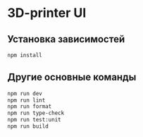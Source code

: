 # 3D-printer UI

## Установка зависимостей

```sh
npm install
```

## Другие основные команды

```sh
npm run dev
npm run lint
npm run format
npm run type-check
npm run test:unit
npm run build
```
